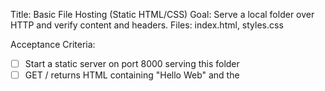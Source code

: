Title: Basic File Hosting (Static HTML/CSS)
Goal: Serve a local folder over HTTP and verify content and headers.
Files: index.html, styles.css

Acceptance Criteria:
- [ ] Start a static server on port 8000 serving this folder
- [ ] GET / returns HTML containing "Hello Web" and the <title> "Simple Static Site"
- [ ] GET /styles.css returns Content-Type: text/css and contains the color #0b5cff

Run (pick one):
- Python 3 built-in
```bash
cd exercises/3-web-networking/basic-file-hosting
python3 -m http.server 8000
```
- Bun (alternative)
```bash
cd exercises/3-web-networking/basic-file-hosting
bunx http-server -p 8000 .
```

Test:
```bash
# New terminal while server is running
curl -s http://localhost:8000/ | grep -E "Hello Web|<title>Simple Static Site</title>"
curl -s -i http://localhost:8000/styles.css | sed -n '1,5p'
curl -s http://localhost:8000/styles.css | grep "#0b5cff"
```
Hints:
- Port can be any free port; 8000 is common for static servers.
- If curl shows Windows newlines or odd encoding, add -L or -H 'Accept: text/html' explicitly.
